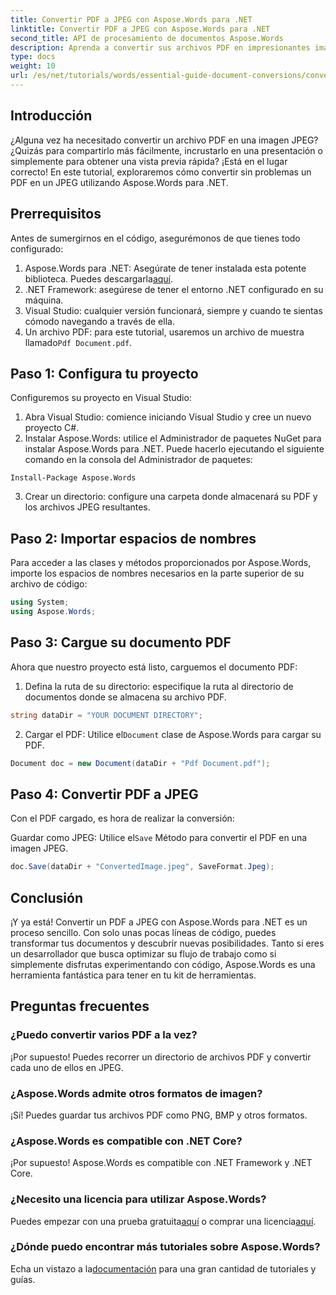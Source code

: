 ```yaml
---
title: Convertir PDF a JPEG con Aspose.Words para .NET
linktitle: Convertir PDF a JPEG con Aspose.Words para .NET
second_title: API de procesamiento de documentos Aspose.Words
description: Aprenda a convertir sus archivos PDF en impresionantes imágenes JPEG sin esfuerzo con Aspose.Words para .NET. Perfecto para desarrolladores y entusiastas.
type: docs
weight: 10
url: /es/net/tutorials/words/essential-guide-document-conversions/convert-pdf-to-jpeg/
---
```

## Introducción

¿Alguna vez ha necesitado convertir un archivo PDF en una imagen JPEG? ¿Quizás para compartirlo más fácilmente, incrustarlo en una presentación o simplemente para obtener una vista previa rápida? ¡Está en el lugar correcto! En este tutorial, exploraremos cómo convertir sin problemas un PDF en un JPEG utilizando Aspose.Words para .NET.

## Prerrequisitos

Antes de sumergirnos en el código, asegurémonos de que tienes todo configurado:

1.  Aspose.Words para .NET: Asegúrate de tener instalada esta potente biblioteca. Puedes descargarla[aquí](https://releases.aspose.com/words/net/).
2. .NET Framework: asegúrese de tener el entorno .NET configurado en su máquina.
3. Visual Studio: cualquier versión funcionará, siempre y cuando te sientas cómodo navegando a través de ella.
4.  Un archivo PDF: para este tutorial, usaremos un archivo de muestra llamado`Pdf Document.pdf`.

## Paso 1: Configura tu proyecto

Configuremos su proyecto en Visual Studio:

1. Abra Visual Studio: comience iniciando Visual Studio y cree un nuevo proyecto C#.
2. Instalar Aspose.Words: utilice el Administrador de paquetes NuGet para instalar Aspose.Words para .NET. Puede hacerlo ejecutando el siguiente comando en la consola del Administrador de paquetes:

```shell
Install-Package Aspose.Words
```

3. Crear un directorio: configure una carpeta donde almacenará su PDF y los archivos JPEG resultantes.

## Paso 2: Importar espacios de nombres

Para acceder a las clases y métodos proporcionados por Aspose.Words, importe los espacios de nombres necesarios en la parte superior de su archivo de código:

```csharp
using System;
using Aspose.Words;
```

## Paso 3: Cargue su documento PDF

Ahora que nuestro proyecto está listo, carguemos el documento PDF:

1. Defina la ruta de su directorio: especifique la ruta al directorio de documentos donde se almacena su archivo PDF.

```csharp
string dataDir = "YOUR DOCUMENT DIRECTORY";
```

2.  Cargar el PDF: Utilice el`Document` clase de Aspose.Words para cargar su PDF.

```csharp
Document doc = new Document(dataDir + "Pdf Document.pdf");
```

## Paso 4: Convertir PDF a JPEG

Con el PDF cargado, es hora de realizar la conversión:

 Guardar como JPEG: Utilice el`Save` Método para convertir el PDF en una imagen JPEG.

```csharp
doc.Save(dataDir + "ConvertedImage.jpeg", SaveFormat.Jpeg);
```

## Conclusión

¡Y ya está! Convertir un PDF a JPEG con Aspose.Words para .NET es un proceso sencillo. Con solo unas pocas líneas de código, puedes transformar tus documentos y descubrir nuevas posibilidades. Tanto si eres un desarrollador que busca optimizar su flujo de trabajo como si simplemente disfrutas experimentando con código, Aspose.Words es una herramienta fantástica para tener en tu kit de herramientas.

## Preguntas frecuentes

### ¿Puedo convertir varios PDF a la vez?
¡Por supuesto! Puedes recorrer un directorio de archivos PDF y convertir cada uno de ellos en JPEG.

### ¿Aspose.Words admite otros formatos de imagen?
¡Sí! Puedes guardar tus archivos PDF como PNG, BMP y otros formatos.

### ¿Aspose.Words es compatible con .NET Core?
¡Por supuesto! Aspose.Words es compatible con .NET Framework y .NET Core.

### ¿Necesito una licencia para utilizar Aspose.Words?
 Puedes empezar con una prueba gratuita[aquí](https://releases.aspose.com/) o comprar una licencia[aquí](https://purchase.conholdate.com/buy).

### ¿Dónde puedo encontrar más tutoriales sobre Aspose.Words?
 Echa un vistazo a la[documentación](https://reference.aspose.com/words/net/) para una gran cantidad de tutoriales y guías.